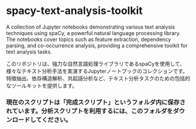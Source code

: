 # spacy-text-analysis-toolkit
A collection of Jupyter notebooks demonstrating various text analysis techniques using spaCy, a powerful natural language processing library. The notebooks cover topics such as feature extraction, dependency parsing, and co-occurrence analysis, providing a comprehensive toolkit for text analysis tasks.

このリポジトリは、強力な自然言語処理ライブラリであるspaCyを使用して、様々なテキスト分析手法を実演するJupyterノートブックのコレクションです。特徴抽出、依存構造解析、共起語分析など、テキスト分析タスクのための包括的なツールキットを提供します。

### 現在のスクリプトは「完成スクリプト」というフォルダ内に保存されています。分析スクリプトを利用するには、このフォルダをダウンロードしてください。
